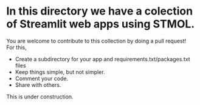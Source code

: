 # In this directory we have a colection of Streamlit web apps using STMOL. 
You are welcome to contribute to this collection by doing a pull request!\
For this,
* Create a subdirectory for your app and requirements.txt/packages.txt files
* Keep things simple, but not simpler.
* Comment your code.
* Share with others.

This is under construction.
